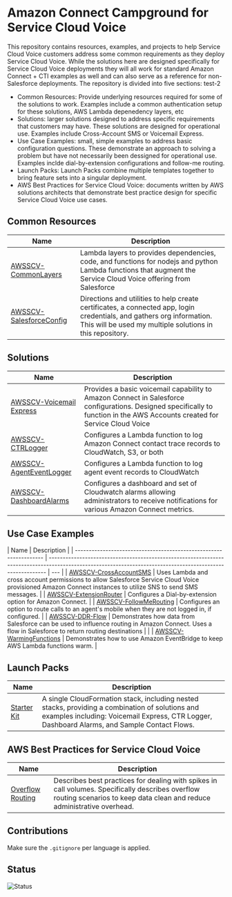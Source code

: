 # Amazon Connect Campground for Service Cloud Voice

This repository contains resources, examples, and projects to help Service Cloud Voice customers address some common requirements as they deploy Service Cloud Voice. While the solutions here are designed specifically for Service Cloud Voice deployments they will all work for standard Amazon Connect + CTI examples as well and can also serve as a reference for non-Salesforce deployments.
The repository is divided into five sections: test-2

- Common Resources: Provide underlying resources required for some of the solutions to work. Examples include a common authentication setup for these solutions, AWS Lambda depenedency layers, etc
- Solutions: larger solutions designed to address specific requirements that customers may have. These solutions are designed for operational use. Examples include Cross-Account SMS or Voicemail Express.
- Use Case Examples: small, simple examples to address basic configuration questions. These demonstrate an approach to solving a problem but have not necessarily been dessigned for operational use. Examples inclde dial-by-extension configurations and follow-me routing.
- Launch Packs: Launch Packs combine multiple templates together to bring feature sets into a singular deployment.
- AWS Best Practices for Service Cloud Voice: documents written by AWS solutions architects that demonstrate best practice design for specific Service Cloud Voice use cases.

## Common Resources

| Name                                                      | Description                                                                                                                                                                        |
| --------------------------------------------------------- | ---------------------------------------------------------------------------------------------------------------------------------------------------------------------------------- |
| [AWSSCV-CommonLayers](Common/AWSSCV-CommonLayers)         | Lambda layers to provides dependencies, code, and functions for nodejs and python Lambda functions that augment the Service Cloud Voice offering from Salesforce                   |
| [AWSSCV-SalesforceConfig](Common/AWSSCV-SalesforceConfig) | Directions and utilities to help create certificates, a connected app, login credentials, and gathers org information. This will be used my multiple solutions in this repository. |

## Solutions

| Name                                                          | Description                                                                                                                                                                 |
| ------------------------------------------------------------- | --------------------------------------------------------------------------------------------------------------------------------------------------------------------------- |
| [AWSSCV-Voicemail Express](Solutions/AWSSCV-VoicemailExpress) | Provides a basic voicemail capability to Amazon Connect in Salesforce configurations. Designed specifically to function in the AWS Accounts created for Service Cloud Voice |
| [AWSSCV-CTRLogger](Solutions/AWSSCV-CTRLogger)                | Configures a Lambda function to log Amazon Connect contact trace records to CloudWatch, S3, or both                                                                         |
| [AWSSCV-AgentEventLogger](Solutions/AWSSCV-AgentEventLogger)  | Configures a Lambda function to log agent event records to CloudWatch                                                                                                       |
| [AWSSCV-DashboardAlarms](Solutions/AWSSCV-DashboardAlarms)    | Configures a dashboard and set of Cloudwatch alarms allowing administrators to receive notifications for various Amazon Connect metrics.                                    |

## Use Case Examples

| Name                                                               | Description                                                                                                                                                 |
| ------------------------------------------------------------------ | ----------------------------------------------------------------------------------------------------------------------------------------------------------- | --- |
| [AWSSCV-CrossAccountSMS](Examples/AWSSCV-CrossAccountSMS)          | Uses Lambda and cross account permissions to allow Salesforce Service Cloud Voice provisioned Amazon Connect instances to utilize SNS to send SMS messages. |
| [AWSSCV-ExtensionRouter](Examples/AWSSCV-ExtensionRouting)         | Configures a Dial-by-extension option for Amazon Connect.                                                                                                   |
| [AWSSCV-FollowMeRouting](Examples/AWSSCV-FollowMeRouting)          | Configures an option to route calls to an agent's mobile when they are not logged in, if configured.                                                        |
| [AWSSCV-DDR-Flow](Examples/AWSSCV-DataDirectedRouting-FlowRouting) | Demonstrates how data from Salesforce can be used to influence routing in Amazon Connect. Uses a flow in Salesforce to return routing destinations          |     |
| [AWSSCV-WarmingFunctions](Examples/AWSSCV-WarmingFunctions)        | Demonstrates how to use Amazon EventBridge to keep AWS Lambda functions warm.                                                                               |

## Launch Packs

| Name                                    | Description                                                                                                                                                                                     |
| --------------------------------------- | ----------------------------------------------------------------------------------------------------------------------------------------------------------------------------------------------- |
| [Starter Kit](Stacks/AWSSCV-LaunchPack) | A single CloudFormation stack, including nested stacks, providing a combination of solutions and examples including: Voicemail Express, CTR Logger, Dashboard Alarms, and Sample Contact Flows. |

## AWS Best Practices for Service Cloud Voice

| Name                                                 | Description                                                                                                                                                                |
| ---------------------------------------------------- | -------------------------------------------------------------------------------------------------------------------------------------------------------------------------- |
| [Overflow Routing](BestPractices/OverflowRouting.md) | Describes best practices for dealing with spikes in call volumes. Specifically describes overflow routing scenarios to keep data clean and reduce administrative overhead. |

## Contributions

Make sure the `.gitignore` per language is applied.

## Status

![Status](https://codebuild.us-west-2.amazonaws.com/badges?uuid=eyJlbmNyeXB0ZWREYXRhIjoiVlBLcm9mQlRQV01ZbDRES1FwM3JRNVlJYzB0MlNYYzN1V25weU9CSUN1ckxHQWFTbitsRFo2RHUzR3FDblJjZjR5ZnJhY2F6VHBYSEtVaXcwcVNKVXM0PSIsIml2UGFyYW1ldGVyU3BlYyI6IklPR2ExNWp1MnN6T1pYZ3MiLCJtYXRlcmlhbFNldFNlcmlhbCI6MX0%3D&branch=master)
